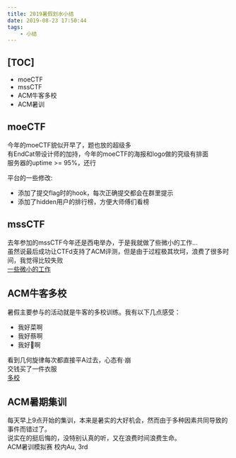 ```yaml
---
title: 2019暑假划水小结
date: 2019-08-23 17:50:44
tags:
    - 小结
---
```


## [TOC]

* moeCTF
* mssCTF
* ACM牛客多校
* ACM暑训

## moeCTF

今年的moeCTF貌似开早了，题也放的超级多  
有EndCat带设计师的加持，今年的moeCTF的海报和logo做的究级有排面  
服务器的uptime >= 95%，还行

平台的一些修改:
* 添加了提交flag时的hook，每次正确提交都会在群里提示
* 添加了hidden用户的排行榜，方便大师傅们看榜

## mssCTF

去年参加的mssCTF今年还是西电举办，于是我就做了些微小的工作...  
虽然说最后成功让CTFd支持了ACM评测，但是由于过程极其坎坷，浪费了很多时间，我觉得比较失败  
[一些微小的工作](/2019/07/25/给CTFd加上ACM评测功能/)

## ACM牛客多校

暑假主要参与的活动就是牛客的多校训练。我有以下几点感受：

* 我好菜啊
* 我好蔡啊
* 我好🥬啊

看到几何旋律每次都直接平A过去，心态有·崩  
交钱买了一件衣服  
[多校](/2019/08/06/2019暑期牛客多校/)

## ACM暑期集训

每天早上9点开始的集训，本来是暑实的大好机会，然而由于多种因素共同导致的事件而错过了。  
说实在的挺后悔的，没特别认真的听，又在浪费时间浪费生命。  
ACM暑训模拟赛 校内Au, 3rd
